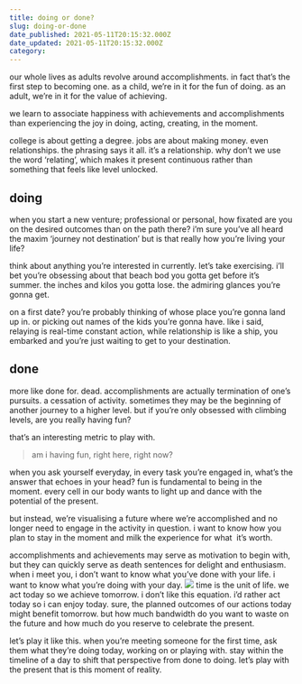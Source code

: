 ```yaml
---
title: doing or done?
slug: doing-or-done
date_published: 2021-05-11T20:15:32.000Z
date_updated: 2021-05-11T20:15:32.000Z
category: 
---
```

our whole lives as adults revolve around accomplishments. in fact that’s the first step to becoming one. as a child, we’re in it for the fun of doing. as an adult, we’re in it for the value of achieving.

we learn to associate happiness with achievements and accomplishments than experiencing the joy in doing, acting, creating, in the moment.

college is about getting a degree. jobs are about making money. even relationships. the phrasing says it all. it’s a relationship. why don’t we use the word ‘relating’, which makes it present continuous rather than something that feels like level unlocked.

## doing

when you start a new venture; professional or personal, how fixated are you on the desired outcomes than on the path there? i’m sure you’ve all heard the maxim ‘journey not destination’ but is that really how you’re living your life?

think about anything you’re interested in currently. let’s take exercising. i’ll bet you’re obsessing about that beach bod you gotta get before it’s summer. the inches and kilos you gotta lose. the admiring glances you’re gonna get.

on a first date? you’re probably thinking of whose place you’re gonna land up in. or picking out names of the kids you’re gonna have. like i said, relaying is real-time constant action, while relationship is like a ship, you embarked and you’re just waiting to get to your destination.

## done

more like done for. dead. accomplishments are actually termination of one’s pursuits. a cessation of activity. sometimes they may be the beginning of another journey to a higher level. but if you’re only obsessed with climbing levels, are you really having fun?

that’s an interesting metric to play with.

> am i having fun, right here, right now?

when you ask yourself everyday, in every task you’re engaged in, what’s the answer that echoes in your head? fun is fundamental to being in the moment. every cell in our body wants to light up and dance with the potential of the present.

but instead, we’re visualising a future where we’re accomplished and no longer need to engage in the activity in question. i want to know how you plan to stay in the moment and milk the experience for what  it’s worth.

accomplishments and achievements may serve as motivation to begin with, but they can quickly serve as death sentences for delight and enthusiasm. when i meet you, i don’t want to know what you’ve done with your life. i want to know what you’re doing with your day.
![](https://images.unsplash.com/photo-1499377193864-82682aefed04?crop=entropy&amp;cs=tinysrgb&amp;fit=max&amp;fm=jpg&amp;ixid=MnwxNDIyNzR8MHwxfHNlYXJjaHwyMXx8d2hhdCVFMiU4MCU5OXMlMjB0aGUlMjB0aW1lfGVufDB8fHx8MTYyMDc2MzU2Mw&amp;ixlib=rb-1.2.1&amp;q=80&amp;w=1080)
time is the unit of life. we act today so we achieve tomorrow. i don’t like this equation. i’d rather act today so i can enjoy today. sure, the planned outcomes of our actions today might benefit tomorrow. but how much bandwidth do you want to waste on the future and how much do you reserve to celebrate the present.

let’s play it like this. when you’re meeting someone for the first time, ask them what they’re doing today, working on or playing with. stay within the timeline of a day to shift that perspective from done to doing. let’s play with the present that is this moment of reality.
